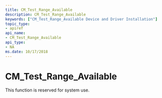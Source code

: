 ```yaml
---
title: CM_Test_Range_Available
description: CM_Test_Range_Available
keywords: ["CM_Test_Range_Available Device and Driver Installation"]
topic_type:
- apiref
api_name:
- CM_Test_Range_Available
api_type:
- NA
ms.date: 10/17/2018
---
```


# CM_Test_Range_Available

This function is reserved for system use.
